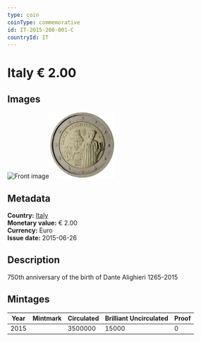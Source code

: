 ```yaml
---
type: coin
coinType: commemorative
id: IT-2015-200-001-C
countryId: IT
---
```


# Italy € 2.00

## Images

<img src="../../Images/common-2007-200.webp" height="150" alt="Front image"><img src="Images/IT-2015-200-001.webp" height="150" alt="Back image">

## Metadata

**Country:** [Italy](../../Countries/Italy/index.md)\
**Monetary value:** € 2.00\
**Currency:** Euro\
**Issue date:** 2015-06-26

## Description

750th anniversary of the birth of Dante Alighieri 1265-2015

## Mintages

| Year | Mintmark | Circulated | Brilliant Uncirculated | Proof |
| ---- | -------- | ---------- | ---------------------- | ----- |
| 2015 |          | 3500000    | 15000                  | 0     |
